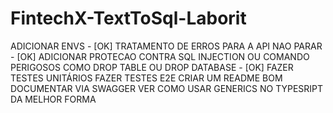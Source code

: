# FintechX-TextToSql-Laborit

ADICIONAR ENVS - [OK]
TRATAMENTO DE ERROS PARA A API NAO PARAR - [OK]
ADICIONAR PROTECAO CONTRA SQL INJECTION OU COMANDO PERIGOSOS COMO DROP TABLE OU DROP DATABASE - [OK]
FAZER TESTES UNITÁRIOS
FAZER TESTES E2E
CRIAR UM README BOM
DOCUMENTAR VIA SWAGGER
VER COMO USAR GENERICS NO TYPESRIPT DA MELHOR FORMA 
